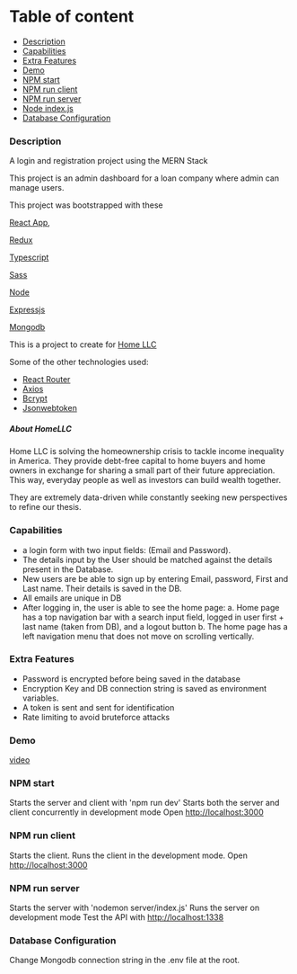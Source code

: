 # Table of content

- [Description](#description)
- [Capabilities](#capabilities)
- [Extra Features](#extra-features)
- [Demo](#demo)
- [NPM start](#npm-start)
- [NPM run client](#npm-run-client)
- [NPM run server](#npm-run-server)
- [Node index.js](#node-indexjs)
- [Database Configuration](#database-configuration)

### Description

A login and registration project using the MERN Stack

This project is an admin dashboard for a loan company where admin can manage users.

This project was bootstrapped with these

[React App](https://reactjs.org/),

[Redux](https://redux.js.org/)

[Typescript](https://www.typescriptlang.org/)

[Sass](https://sass-lang.com/)

[Node](https://nodejs.org)

[Expressjs](https://expressjs.com/)

[Mongodb](https://mongodb.com/)

This is a project to create for [Home LLC](home.llc)

Some of the other technologies used:

- [React Router](https://github.com/remix-run/react-router)
- [Axios](https://github.com/axios/axios)
- [Bcrypt](github.com/kelektiv/node.bcrypt.js)
- [Jsonwebtoken](github.com/auth0/node-jsonwebtoken)

##### About HomeLLC

Home LLC is solving the homeownership crisis to tackle income inequality in America.
They provide debt-free capital to home buyers and home owners in exchange for sharing a small part of their future appreciation. This way, everyday people as well as investors can build wealth together.

They are extremely data-driven while constantly seeking new perspectives to refine our thesis.

### Capabilities

- a login form with two input fields: (Email and Password).
- The details input by the User should be matched against the details present in the Database.
- New users are be able to sign up by entering Email, password, First and Last name. Their details is saved in the DB.
- All emails are unique in DB
- After logging in, the user is able to see the home page:
  a. Home page has a top navigation bar with a search input field, logged in user first + last name (taken from DB), and a logout button
  b. The home page has a left navigation menu that does not move on scrolling vertically.

### Extra Features

- Password is encrypted before being saved in the database
- Encryption Key and DB connection string is saved as environment variables.
- A token is sent and sent for identification
- Rate limiting to avoid bruteforce attacks

### Demo

[video](https://www.loom.com/share/de0e26662b914f7b97007a713459b02a)

### NPM start

Starts the server and client with 'npm run dev'
Starts both the server and client concurrently in development mode
Open [http://localhost:3000](http://localhost:3000)

### NPM run client

Starts the client.
Runs the client in the development mode.
Open [http://localhost:3000](http://localhost:3000)

### NPM run server

Starts the server with 'nodemon server/index.js'
Runs the server on development mode
Test the API with [http://localhost:1338](http://localhost:1338)

### Database Configuration

Change Mongodb connection string in the .env file at the root.
